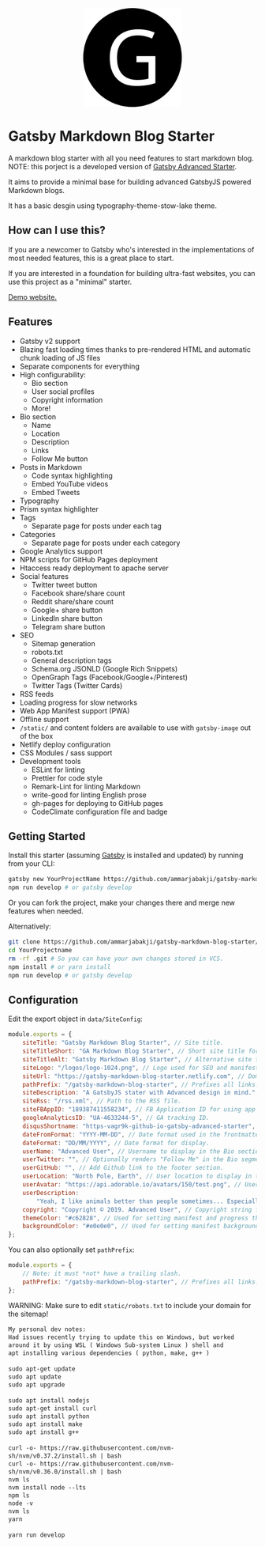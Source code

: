<div align="center">
    <img src="static/logos/logo-1024.png" alt="Logo" width='200px' height='200px'/>
</div>

# Gatsby Markdown Blog Starter

A markdown blog starter with all you need features to start markdown blog.
NOTE: this porject is a developed version of [Gatsby Advanced Starter](https://github.com/Vagr9K/gatsby-advanced-starter).

It aims to provide a minimal base for building advanced GatsbyJS powered Markdown blogs.

It has a basic desgin using typography-theme-stow-lake theme.

## How can I use this?

If you are a newcomer to Gatsby who's interested in the implementations of most needed features, this is a great place to start.

If you are interested in a foundation for building ultra-fast websites, you can use this project as a "minimal" starter.

[Demo website.](https://gatsby-markdown-blog-starter.netlify.com)

## Features

-   Gatsby v2 support
-   Blazing fast loading times thanks to pre-rendered HTML and automatic chunk loading of JS files
-   Separate components for everything
-   High configurability:
    -   Bio section
    -   User social profiles
    -   Copyright information
    -   More!
-   Bio section
    -   Name
    -   Location
    -   Description
    -   Links
    -   Follow Me button
-   Posts in Markdown
    -   Code syntax highlighting
    -   Embed YouTube videos
    -   Embed Tweets
-   Typography
-   Prism syntax highlighter
-   Tags
    -   Separate page for posts under each tag
-   Categories
    -   Separate page for posts under each category
-   Google Analytics support
-   NPM scripts for GitHub Pages deployment
-   Htaccess ready deployment to apache server
-   Social features
    -   Twitter tweet button
    -   Facebook share/share count
    -   Reddit share/share count
    -   Google+ share button
    -   LinkedIn share button
    -   Telegram share button
-   SEO
    -   Sitemap generation
    -   robots.txt
    -   General description tags
    -   Schema.org JSONLD (Google Rich Snippets)
    -   OpenGraph Tags (Facebook/Google+/Pinterest)
    -   Twitter Tags (Twitter Cards)
-   RSS feeds
-   Loading progress for slow networks
-   Web App Manifest support (PWA)
-   Offline support
-   `/static/` and content folders are available to use with `gatsby-image` out of the box
-   Netlify deploy configuration
-   CSS Modules / sass support
-   Development tools
    -   ESLint for linting
    -   Prettier for code style
    -   Remark-Lint for linting Markdown
    -   write-good for linting English prose
    -   gh-pages for deploying to GitHub pages
    -   CodeClimate configuration file and badge

## Getting Started

Install this starter (assuming [Gatsby](https://github.com/gatsbyjs/gatsby/) is installed and updated) by running from your CLI:

```sh
gatsby new YourProjectName https://github.com/ammarjabakji/gatsby-markdown-blog-starter/
npm run develop # or gatsby develop
```

Or you can fork the project, make your changes there and merge new features when needed.

Alternatively:

```sh
git clone https://github.com/ammarjabakji/gatsby-markdown-blog-starter/ YourProjectName # Clone the project
cd YourProjectname
rm -rf .git # So you can have your own changes stored in VCS.
npm install # or yarn install
npm run develop # or gatsby develop
```

## Configuration

Edit the export object in `data/SiteConfig`:

```js
module.exports = {
    siteTitle: "Gatsby Markdown Blog Starter", // Site title.
    siteTitleShort: "GA Markdown Blog Starter", // Short site title for homescreen (PWA). Preferably should be under 12 characters to prevent truncation.
    siteTitleAlt: "Gatsby Markdown Blog Starter", // Alternative site title for SEO.
    siteLogo: "/logos/logo-1024.png", // Logo used for SEO and manifest.
    siteUrl: "https://gatsby-markdown-blog-starter.netlify.com", // Domain of your website without pathPrefix.
    pathPrefix: "/gatsby-markdown-blog-starter", // Prefixes all links. For cases when deployed to example.github.io/gatsby-advanced-starter/.
    siteDescription: "A GatsbyJS stater with Advanced design in mind.", // Website description used for RSS feeds/meta description tag.
    siteRss: "/rss.xml", // Path to the RSS file.
    siteFBAppID: "189387411558234", // FB Application ID for using app insights
    googleAnalyticsID: "UA-4633244-5", // GA tracking ID.
    disqusShortname: "https-vagr9k-github-io-gatsby-advanced-starter", // Disqus shortname.
    dateFromFormat: "YYYY-MM-DD", // Date format used in the frontmatter.
    dateFormat: "DD/MM/YYYY", // Date format for display.
    userName: "Advanced User", // Username to display in the Bio section.
    userTwitter: "", // Optionally renders "Follow Me" in the Bio segment.
    userGitHub: "", // Add Github link to the footer section.
    userLocation: "North Pole, Earth", // User location to display in the Bio section.
    userAvatar: "https://api.adorable.io/avatars/150/test.png", // User avatar to display in the Bio section.
    userDescription:
        "Yeah, I like animals better than people sometimes... Especially dogs. Dogs are the best. Every time you come home, they act like they haven't seen you in a year. And the good thing about dogs... is they got different dogs for different people.", // User description to display in the Bio section.
    copyright: "Copyright © 2019. Advanced User", // Copyright string for the footer of the website and RSS feed.
    themeColor: "#c62828", // Used for setting manifest and progress theme colors.
    backgroundColor: "#e0e0e0", // Used for setting manifest background color.
};
```

You can also optionally set `pathPrefix`:

```js
module.exports = {
    // Note: it must *not* have a trailing slash.
    pathPrefix: "/gatsby-markdown-blog-starter", // Prefixes all links. For cases when deployed to example.github.io/gatsby-markdown-blog-starter/.
};
```

WARNING: Make sure to edit `static/robots.txt` to include your domain for the sitemap!

```
My personal dev notes:
Had issues recently trying to update this on Windows, but worked around it by using WSL ( Windows Sub-system Linux ) shell and
apt installing various dependencies ( python, make, g++ )

sudo apt-get update
sudo apt update
sudo apt upgrade

sudo apt install nodejs
sudo apt-get install curl
sudo apt install python
sudo apt install make
sudo apt install g++

curl -o- https://raw.githubusercontent.com/nvm-sh/nvm/v0.37.2/install.sh | bash
curl -o- https://raw.githubusercontent.com/nvm-sh/nvm/v0.36.0/install.sh | bash
nvm ls
nvm install node --lts
npm ls
node -v
nvm ls
yarn

yarn run develop


```

